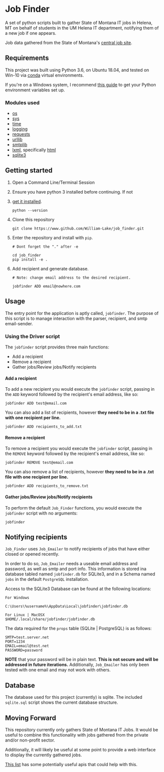 # Job Finder

A set of python scripts built to gather State of Montana IT jobs in Helena, MT on behalf of students in the UM Helena IT department, notifying them of a new job if one appears.

Job data gathered from the State of Montana's [central job site](https://mtstatejobs.taleo.net/careersection/200/jobsearch.ftl?lang=en).

## Requirements

This project was built using Python 3.6, on Ubuntu 18.04, and tested
on Win-10 via [conda](https://conda.io/docs/) virtual environments.

If you're on a Windows system, I recommend [this guide](https://github.com/BurntSushi/nfldb/wiki/Python-&-pip-Windows-installation) to get your Python environment variables set up.

### Modules used

- [os](https://docs.python.org/3.6/library/os.html)
- [sys](https://docs.python.org/3.6/library/sys.html)
- [time](https://docs.python.org/3.6/library/time.html)
- [logging](https://docs.python.org/3.6/howto/logging.html)
- [requests](http://docs.python-requests.org/en/master/)
- [urllib](https://docs.python.org/3.6/library/urllib.html)
- [smtplib](https://docs.python.org/3.6/library/smtplib.html)
- [lxml](http://lxml.de/), specifically [html](http://lxml.de/lxmlhtml.html)
- [sqlite3](https://docs.python.org/3.6/library/sqlite3.html)

## Getting started

1. Open a Command Line/Terminal Session
1. Ensure you have python 3 installed before continuing. If not
1. [get it installed](https://wiki.python.org/moin/BeginnersGuide/Download).

    ```shell
    python --version
    ```

1. Clone this repository

    ```shell
    git clone https://www.github.com/William-Lake/job_finder.git
    ```

1. Enter the repository and install with `pip`.

    ```shell
    # Dont forget the "." after -e

    cd job_finder
    pip install -e .
    ```

1. Add recipient and generate database.

    ```shell
    # Note: change email address to the desired recipient.

    jobfinder ADD email@nowhere.com
    ```

## Usage

The entry point for the application is aptly called, `jobfinder`. The purpose of this script is to manage interaction with the parser, recipient, and smtp email-sender.

### Using the Driver script

The `jobfinder` script provides three main functions:

- Add a recipient
- Remove a recipient
- Gather jobs/Review jobs/Notify recipients

#### Add a recipient

To add a new recipient you would execute the `jobfinder` script, passing in the `ADD` keyword followed by the recipient's email address, like so:

```shell
jobfinder ADD test@email.com
```

You can also add a list of recipients, however **they need to be in a .txt file with one recipient per line.**

```shell
jobfinder ADD recipients_to_add.txt
```

#### Remove a recipient

To remove a recipient you would execute the `jobfinder` script, passing in the `REMOVE` keyword followed by the recipient's email address, like so:

```shell
jobfinder REMOVE test@email.com
```

You can also remove a list of recipients, however **they need to be in a .txt file with one recipient per line.**

```shell
jobfinder ADD recipients_to_remove.txt
```

#### Gather jobs/Review jobs/Notify recipients

To perform the default `Job_Finder` functions, you would execute the `jobfinder` script with no arguments:

```shell
jobfinder
```

## Notifying recipients

`Job_Finder` uses `Job_Emailer` to notify recipients of jobs that have either closed or opened recently.

In order to do so, `Job_Emailer` needs a useable email address and password, as well as smtp and port info. This information is stored ina  database tabled named `jobfinder.db` for SQLite3, and in a Schema named `jobs` in
the default `PostgreSQL` installation.

Access to the SQLite3 Database can be found at the following locations:

```shell
For Windows

C:\Users\%username%\AppData\Local\jobfinder\jobfinder.db

For Linux | MacOSX
$HOME/.local/share/jobfinder/jobfinder.db
```

The data required for the `props` table (SQLite | PostgreSQL) is as follows:

```shell
SMTP=test.server.net
PORT=1234
EMAIL=email@test.net
PASSWORD=password
```

**NOTE** that your password will be in plain text. **This is not secure and will be addressed in future iterations.** Additionally, `Job_Emailer` has only been tested with one email and may not work with others.

## Database

The database used for this project (currently) is sqlite. The included `sqlite.sql` script shows the current database structure.

## Moving Forward

This repository currently only gathers State of Montana IT Jobs. It would be useful to combine this functionality with jobs gathered from the private and/or non-profit sector.

Additionally, it will likely be useful at some point to provide a web interface to display the currently gathered jobs.

[This list](https://github.com/toddmotto/public-apis#jobs) has some potentially useful apis that could help with this.
